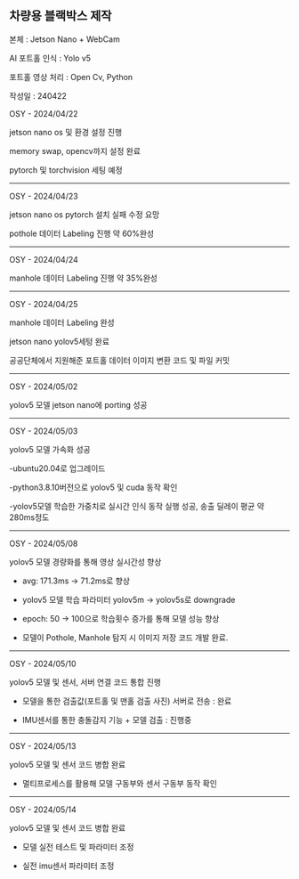 ## 차량용 블랙박스 제작

본체 : Jetson Nano + WebCam

AI 포트홀 인식 : Yolo v5

포트홀 영상 처리 : Open Cv, Python

작성일 : 240422

OSY - 2024/04/22

jetson nano os 및 환경 설정 진행

memory swap, opencv까지 설정 완료

pytorch 및 torchvision 세팅 예정

---------------------------------

OSY - 2024/04/23

jetson nano os pytorch 설치 실패 수정 요망

pothole 데이터 Labeling 진행 약 60%완성

---------------------------------

OSY - 2024/04/24

manhole 데이터 Labeling 진행 약 35%완성

--------------------------------

OSY - 2024/04/25

manhole 데이터 Labeling 완성

jetson nano yolov5세텅 완료

공공단체에서 지원해준 포트홀 데이터 이미지 변환 코드 및 파일 커밋


--------------------------------

OSY - 2024/05/02

yolov5 모델 jetson nano에 porting 성공

--------------------------------

OSY - 2024/05/03

yolov5 모델 가속화 성공

-ubuntu20.04로 업그레이드

-python3.8.10버전으로 yolov5 및 cuda 동작 확인

-yolov5모델 학습한 가중치로 실시간 인식 동작 실행 성공, 송출 딜레이 평균 약 280ms정도

--------------------------------

OSY - 2024/05/08

yolov5 모델 경량화를 통해 영상 실시간성 향상

- avg: 171.3ms -> 71.2ms로 향상

- yolov5 모델 학습 파라미터 yolov5m -> yolov5s로 downgrade

- epoch: 50 -> 100으로 학습횟수 증가를 통해 모델 성능 향상

- 모델이 Pothole, Manhole 탐지 시 이미지 저장 코드 개발 완료.

--------------------------------

OSY - 2024/05/10

yolov5 모델 및 센서, 서버 연결 코드 통합 진행

- 모델을 통한 검출값(포트홀 및 맨홀 검출 사진) 서버로 전송 : 완료

- IMU센서를 통한 충돌감지 기능 + 모델 검출 : 진행중

--------------------------------

OSY - 2024/05/13

yolov5 모델 및 센서 코드 병합 완료

- 멀티프로세스를 활용해 모델 구동부와 센서 구동부 동작 확인

--------------------------------

OSY - 2024/05/14

yolov5 모델 및 센서 코드 병합 완료

- 모델 실전 테스트 및 파라미터 조정

- 실전 imu센서 파라미터 조정